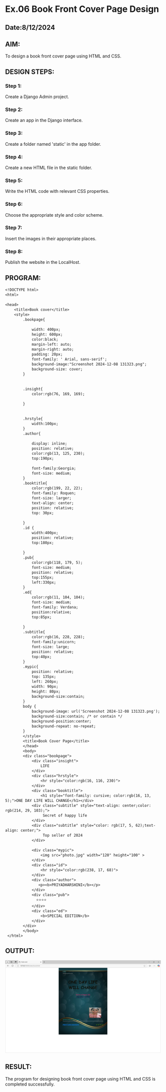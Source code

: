 # Ex.06 Book Front Cover Page Design
## Date:8/12/2024

## AIM:
To design a book front cover page using HTML and CSS.

## DESIGN STEPS:

### Step 1:
Create a Django Admin project.

### Step 2:
Create an app in the Django interface.

### Step 3:
Create a folder named 'static' in the app folder.

### Step 4:
Create a new HTML file in the static folder.

### Step 5:
Write the HTML code with relevant CSS properties.

### Step 6:
Choose the appropriate style and color scheme.

### Step 7:
Insert the images in their appropriate places.

### Step 8:
Publish the website in the LocalHost.

## PROGRAM:
```
<!DOCTYPE html>
<html>

<head>
    <title>Book cover</title>
    <style>
        .bookpage{

            width: 400px;
            height: 600px;
            color:black;
            margin-left: auto;
            margin-right: auto;
            padding: 20px;
            font-family: ' Arial, sans-serif';
            background-image:"Screenshot 2024-12-08 131323.png";
            background-size: cover;
        }
            
        
        .insight{
            color:rgb(76, 169, 169);
        
        }
        
        
        .hrstyle{
            width:100px;
        }
        .author{
        
            display: inline;
            position: relative;
            color:rgb(13, 125, 230);
            top:190px;
            
            font-family:Georgia;
            font-size: medium;
        }
        .booktitle{
            color:rgb(199, 22, 22);
            font-family: Roquen;
            font-size: larger;
            text-align: center;
            position: relative;
            top: 30px;
        
        }
        .id {
            width:400px;
            position: relative;
            top:180px;
            
        }
        .pub{
            color:rgb(118, 179, 5);
            font-size: medium;
            position: relative;
            top:155px;
            left:330px;
        }
        .ed{
            color:rgb(11, 104, 104);
            font-size: medium;
            font-family: Verdana;
            position:relative;
            top:85px;
        
        }
        .subtitle{
            color:rgb(16, 228, 228);
            font-family:unicorn;
            font-size: large;
            position: relative;
            top:40px;
        }
        .mypic{
            position: relative;
            top: 135px;
            left: 260px;
            width: 90px;
            height: 80px;
            background-size:contain;
        }
        body {
            background-image: url('Screenshot 2024-12-08 131323.png');
            background-size:contain; /* or contain */
            background-position:center;
            background-repeat: no-repeat;
        }
        </style>
        <title>Book Cover Page</title>
        </head>
        <body>
        <div class="bookpage">
            <div class="insight">
                LIFE
            </div>
            <div class="hrstyle">
                <hr style="color:rgb(16, 116, 230)">
            </div>
            <div class="booktitle">
                <h1 style="font-family: cursive; color:rgb(16, 13, 5);">ONE DAY LIFE WILL CHANGE</h1></div>
            <div class="subtitle" style="text-align: center;color: rgb(214, 29, 103);">
                 Secret of happy life
            </div>
            <div class="subtitle" style="color: rgb(17, 5, 62);text-align: center;">
                 Top seller of 2024
            </div>

            <div class="mypic">
                <img src="photo.jpg" width="120" height="100" >
            </div>
            <div class="id">
                <hr style="color:rgb(238, 17, 68)">
            </div>
            <div class="author">
               <p><b>PRIYADHARSHINI</b></p>
            </div>
            <div class="pub">
              ⭐⭐⭐⭐ 
            </div>
            <div class="ed">
                <b>SPECIAL EDITION</b>
            </div>
        </div>
        </body>
 </html>
 ```

## OUTPUT:
![alt text](<Screenshot 2024-12-08 133240.png>)

## RESULT:
The program for designing book front cover page using HTML and CSS is completed successfully.
